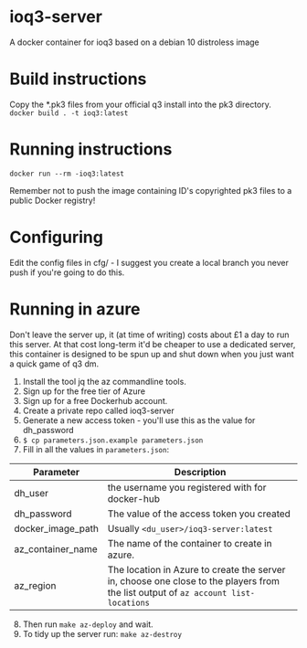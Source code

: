 # ioq3-server
A docker container for ioq3 based on a debian 10 distroless image

# Build instructions
Copy the *.pk3 files from your official q3 install into the pk3 directory.
```docker build . -t ioq3:latest```

# Running instructions
```docker run --rm -ioq3:latest```

Remember not to push the image containing ID's copyrighted pk3 files to a public Docker registry!

# Configuring
Edit the config files in cfg/ - I suggest you create a local branch you never push if you're going to do this.

# Running in azure
Don't leave the server up, it (at time of writing) costs about £1 a day to run this server. At that cost long-term it'd be 
cheaper to use a dedicated server, this container is designed to be spun up and shut down when you just want a quick  game of
q3 dm.
1. Install the tool jq the az commandline tools.
2. Sign up for the free tier of Azure
3. Sign up for a free Dockerhub account.
4. Create a private repo called ioq3-server
5. Generate a new access token - you'll use this as the value for dh_password
6. `$ cp parameters.json.example parameters.json`
7. Fill in all the values in `parameters.json`:

| Parameter | Description|
|-----------|------------|
|dh_user|the username you registered with for docker-hub|
|dh_password|The value of the access token you created|
|docker_image_path|Usually `<du_user>/ioq3-server:latest`|
|az_container_name|The name of the container to create in azure.|
|az_region|The location in Azure to create the server in, choose one close to the players from the list output of  `az account list-locations`|

8. Then run `make az-deploy` and wait.
9. To tidy up the server run: `make az-destroy`